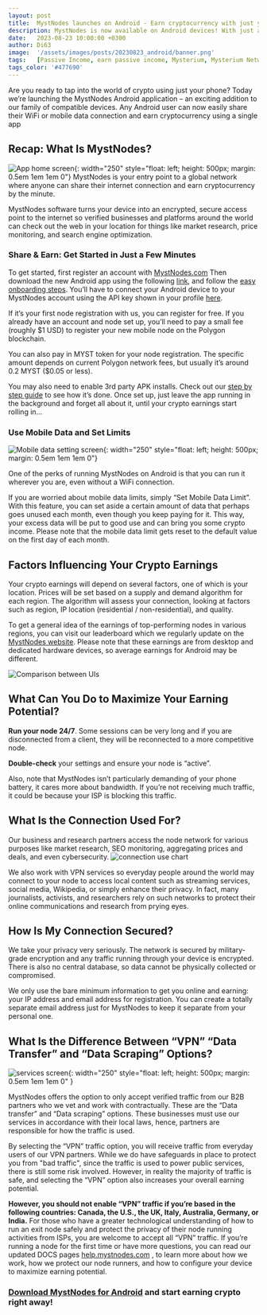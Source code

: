 ```yaml
---
layout: post
title:  MystNodes launches on Android - Earn cryptocurrency with just your phone
description: MystNodes is now available on Android devices! With just a few clicks you can easily turn your phone into an earnings machine. Find out more in our blog post!
date:   2023-08-23 10:00:00 +0300
author: Di63
image:  '/assets/images/posts/20230823_android/banner.png'
tags:   [Passive Income, earn passive income, Mysterium, Mysterium Network, MystNodes, Node Runner]
tags_color: '#477690'
---
```


Are you ready to tap into the world of crypto using just your phone?
Today we’re launching the MystNodes Android application – an exciting addition to our family of compatible devices.
Any Android user can now easily share their WiFi or mobile data connection and earn cryptocurrency using a single app

## Recap: What Is MystNodes? ##

![App home screen]({{site.baseurl}}/assets/images/posts/20230823_android/1.png){:  width="250" style="float: left; height: 500px; margin: 0.5em 1em 1em 0"}
MystNodes is your entry point to a global network where anyone can share their
internet connection and earn cryptocurrency by the minute.

MystNodes software turns your device into an encrypted, secure access point to the internet so verified businesses and platforms around the world can check out the web in your location for things like market research, price monitoring, and search engine optimization.

### Share & Earn: Get Started in Just a Few Minutes ###
To get started, first register an account with [MystNodes.com](https://mystnodes.com)
Then download the new Android app using the following [link](https://github.com/mysteriumnetwork/mysterium-mobile-provider/releases/latest/download/MystNodes_provider.apk), and follow the [easy onboarding steps](https://help.mystnodes.com/en/articles/8165874-getting-started-with-mystnodes-app). You’ll have to connect your Android device to your MystNodes account using the API key shown in your profile [here](https://mystnodes.com/me).

If it’s your first node registration with us, you can register for free. If you already have an account and node set up, you’ll need to pay a small fee (roughly $1 USD) to register your new mobile node on the Polygon blockchain.

You can also pay in MYST token for your node registration. The specific amount depends on current Polygon network fees, but usually it’s around 0.2 MYST ($0.05 or less).

You may also need to enable 3rd party APK installs. Check out our [step by step guide](https://help.mystnodes.com/en/articles/8165874-getting-started-with-mystnodes-app) to see how it’s done.
Once set up, just leave the app running in the background and forget all about it, until your crypto earnings start rolling in…

### Use Mobile Data and Set Limits ###

![Mobile data setting screen]({{site.baseurl}}/assets/images/posts/20230823_android/2.png){: width="250" style="float: left; height: 500px; margin: 0.5em 1em 1em 0"}

One of the perks of running MystNodes on Android 
is that you can run it wherever you are, even without a WiFi connection.

If you are worried about mobile data limits, simply “Set Mobile Data Limit”. With this feature, you can set aside a certain amount of data that perhaps goes unused each month, even though you keep paying for it. This way, your excess data will be put to good use and can bring you some crypto income.
Please note that the mobile data limit gets reset to the default value on the first day of each month.

## Factors Influencing Your Crypto Earnings ##

Your crypto earnings will depend on several factors, one of which is your location.
Prices will be set based on a supply and demand algorithm for each region. The algorithm will assess your connection, looking at factors such as region, IP location (residential / non-residential), and quality.

To get a general idea of the earnings of top-performing nodes in various regions, you can visit our leaderboard which we regularly update on the [MystNodes website](https://mystnodes.com/). Please note that these earnings are from desktop and dedicated hardware devices, so average earnings for Android may be different.

![Comparison between UIs]({{site.baseurl}}/assets/images/posts/20230823_android/3.png)

## What Can You Do to Maximize Your Earning Potential? ##

**Run your node 24/7**. Some sessions can be very long and if you are disconnected from a client, they will be reconnected to a more competitive node.

**Double-check** your settings and ensure your node is “active”.

Also, note that MystNodes isn’t particularly demanding of your phone battery, it cares more about bandwidth. If you’re not receiving much traffic, it could be because your ISP is blocking this traffic. 

## What Is the Connection Used For?

Our business and research partners access the node network for various purposes like market research, SEO monitoring, aggregating prices and deals, and even cybersecurity.
![connection use chart]({{site.baseurl}}/assets/images/posts/20230823_android/4.png)

We also work with VPN services so everyday people around the world may connect to your node to access local content such as streaming services, social media, Wikipedia, or simply enhance their privacy. In fact, many journalists, activists, and researchers rely on such networks to protect their online communications and research from prying eyes.

## How Is My Connection Secured? 

We take your privacy very seriously. The network is secured by military-grade encryption and any traffic running through your device is encrypted. There is also no central database, so data cannot be physically collected or compromised.

We only use the bare minimum information to get you online and earning: your IP address and email address for registration. You can create a totally separate email address just for MystNodes to keep it separate from your personal one.  

## What Is the Difference Between “VPN” “Data Transfer” and “Data Scraping” Options?
![services screen]({{site.baseurl}}/assets/images/posts/20230823_android/5.png){: width="250" style="float: left; height: 500px; margin: 0.5em 1em 1em 0" }

MystNodes offers the option to only accept verified traffic from our B2B partners who we vet and work with contractually. These are the “Data transfer” and “Data scraping” options. These businesses must use our services in accordance with their local laws, hence, partners are responsible for how the traffic is used.

By selecting the “VPN” traffic option, you will receive traffic from everyday users of our VPN partners. While we do have safeguards in place to protect you from "bad traffic", since the traffic is used to power public services, there is still some risk involved. However, in reality the majority of traffic is safe, and selecting the “VPN” option also increases your overall earning potential.

**However, you should not enable “VPN” traffic if you’re based in the following countries: Canada, the U.S., the UK, Italy, Australia, Germany, or India.** For those who have a greater technological understanding of how to run an exit node safely and protect the privacy of their node running activities from ISPs, you are welcome to accept all “VPN” traffic.
If you’re running a node for the first time or have more questions, you can read our updated DOCS pages [help.mystnodes.com](https://help.mystnodes.com/) , to learn more about how we work, how we protect our node runners, and how to configure your device to maximize earning potential.

### [Download MystNodes for Android](https://mystnodes.com/onboarding/android) and start earning crypto right away! ###

[//]: # (Keeping this disabled for now)
[//]: # (![welcome screen]&#40;{{site.baseurl}}/assets/images/posts/20230823_android/6.png&#41;{: height="250" width="250" style="float: left; margin: 1em 1em 1em 0"})

